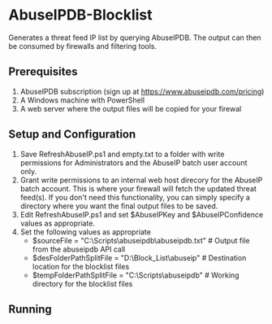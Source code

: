 # AbuseIPDB-Blocklist
Generates a threat feed IP list by querying AbuseIPDB. The output can then be consumed by firewalls and filtering tools.  

## Prerequisites
1. AbuseIPDB subscription (sign up at https://www.abuseipdb.com/pricing)  
2. A Windows machine with PowerShell  
3. A web server where the output files will be copied for your firewal

## Setup and Configuration
1. Save RefreshAbuseIP.ps1 and empty.txt to a folder with write permissions for Administrators and the AbuseIP batch user account only.  
2. Grant write permissions to an internal web host direcory for the AbuseIP batch account.  This is where your firewall will fetch the updated threat feed(s). If you don't need this functionality, you can simply specify a directory where you want the final output files to be saved.  
3. Edit RefreshAbuseIP.ps1 and set $AbuseIPKey and $AbuseIPConfidence values as appropriate.  
4. Set the following values as appropriate  
   - $sourceFile = "C:\Scripts\abuseipdb\abuseipdb.txt" # Output file from the abuseipdb API call
   - $desFolderPathSplitFile = "D:\Block_List\abuseip" # Destination location for the blocklist files
   - $tempFolderPathSplitFile = "C:\Scripts\abuseipdb\" # Working directory for the blocklist files

## Running
